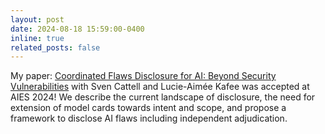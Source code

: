 ```yaml
---
layout: post
date: 2024-08-18 15:59:00-0400
inline: true
related_posts: false
---
```


My paper: [Coordinated Flaws Disclosure for AI: Beyond Security Vulnerabilities](https://arxiv.org/abs/2402.07039) with Sven Cattell and Lucie-Aimée Kafee was accepted at AIES 2024! We describe the current landscape of disclosure, the need for extension of model cards towards intent and scope, and propose a framework to disclose AI flaws including independent adjudication.